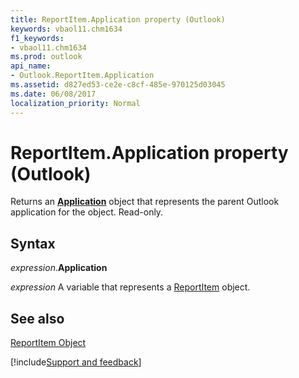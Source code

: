 ```yaml
---
title: ReportItem.Application property (Outlook)
keywords: vbaol11.chm1634
f1_keywords:
- vbaol11.chm1634
ms.prod: outlook
api_name:
- Outlook.ReportItem.Application
ms.assetid: d827ed53-ce2e-c8cf-485e-970125d03045
ms.date: 06/08/2017
localization_priority: Normal
---
```



# ReportItem.Application property (Outlook)

Returns an  **[Application](Outlook.Application.md)** object that represents the parent Outlook application for the object. Read-only.


## Syntax

_expression_.**Application**

_expression_ A variable that represents a [ReportItem](Outlook.ReportItem.md) object.


## See also


[ReportItem Object](Outlook.ReportItem.md)

[!include[Support and feedback](~/includes/feedback-boilerplate.md)]